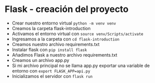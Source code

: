 # Flask - creación del proyecto

- Crear nuestro entorno virtual `python -m venv venv`
- Creamos la carpeta flask-introduction
- Activamos el entorno virtual con `source venv/Scripts/activate`
- Ingresamos a la carpeta con `cd flask-introduction`
- Creamos nuestro archivo requirements.txt
- Instalar flask con `pip install flask`
- Añadimos Flask a nuestro archivo requirements.txt
- Creamos un archivo app.py
- Si mi archivo principal no se llama app.py exportar una variable de entorno con `export FLASK_APP=api.py`
- Inicializamos el servidor con `flask run`